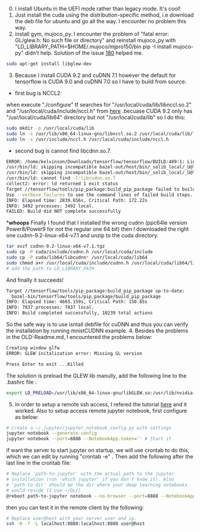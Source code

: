 0. I install Ubuntu in the UEFI mode rather than legacy mode. It's cool!
1. Just install the cuda using the distribution-specific method, i.e download the deb file for ubuntu and go all the way. I encounter no problem this way.
2. install gym, mujoco_py. I encounter the problem of "fatal error: GL/glew.h: No such file or directory" and reinstall mujoco_py with "LD_LIBRARY_PATH=$HOME/.mujoco/mjpro150/bin pip -I install mujoco-py" didn't help. Solution of the issue [180](https://github.com/openai/mujoco-py/issues/180) helped me.
```bash
sudo apt-get install libglew-dev
```
3. Because I install CUDA 9.2 and cuDNN 7.1 however the default for tensorflow is CUDA 9.0 and cuDNN 7.0 so I have to build from source. 
- first bug is NCCL2: 

when execute "./configure" tf searches for "/usr/local/cuda/lib/libnccl.so.2" and "/usr/local/cuda/include/nccl.h" from [here](https://github.com/tensorflow/tensorflow/blob/226831aab92a395a26824a08caa9d43f0c3d604e/tensorflow/tools/ci_build/Dockerfile.gpu#L33)
.becuase CUDA 9.2 only has "/usr/local/cuda/lib64" directory but not "/usr/local/cuda/lib" so I do this:
```bash
sudo mkdir -p /usr/local/cuda/lib
sudo ln -s /usr/lib/x86_64-linux-gnu/libnccl.so.2 /usr/local/cuda/lib/libnccl.so.2
sudo ln -s /usr/include/nccl.h /usr/local/cuda/include/nccl.h
```
- second bug is cannot find libcdnn.so.7.
```bash
ERROR: /home/kelvinson/Downloads/tensorflow/tensorflow/BUILD:489:1: Linking of rule '//tensorflow:libtensorflow_framework.so' failed (Exit 1)
/usr/bin/ld: skipping incompatible bazel-out/host/bin/_solib_local/_U@local_Uconfig_Ucuda_S_Scuda_Ccudnn___Uexternal_Slocal_Uconfig_Ucuda_Scuda_Scuda_Slib/libcudnn.so.7 when searching for -l:libcudnn.so.7
/usr/bin/ld: skipping incompatible bazel-out/host/bin/_solib_local/_U@local_Uconfig_Ucuda_S_Scuda_Ccudnn___Uexternal_Slocal_Uconfig_Ucuda_Scuda_Scuda_Slib/libcudnn.so.7 when searching for -l:libcudnn.so.7
/usr/bin/ld: cannot find -l:libcudnn.so.7
collect2: error: ld returned 1 exit status
Target //tensorflow/tools/pip_package:build_pip_package failed to build
Use --verbose_failures to see the command lines of failed build steps.
INFO: Elapsed time: 2839.656s, Critical Path: 172.22s
INFO: 3492 processes: 3492 local.
FAILED: Build did NOT complete successfully
```
***whoops** Finally I found that I installed the wrong cudnn (ppc64le version Power8/Power9 for  not the regular one 64 bit) then I downloaded the right one cudnn-9.2-linux-x64-v7.1 and unzip to the cuda directory.
```bash
tar xvzf cudnn-9.2-linux-x64-v7.1.tgz
sudo cp -P cuda/include/cudnn.h /usr/local/cuda/include
sudo cp -P cuda/lib64/libcudnn* /usr/local/cuda/lib64
sudo chmod a+r /usr/local/cuda/include/cudnn.h /usr/local/cuda/lib64/libcudnn*
# add the path to LD_LIBRARY_PATH
```
And finally it succeeds!
```bash
Target //tensorflow/tools/pip_package:build_pip_package up-to-date:
  bazel-bin/tensorflow/tools/pip_package/build_pip_package
INFO: Elapsed time: 4665.159s, Critical Path: 150.65s
INFO: 7837 processes: 7837 local.
INFO: Build completed successfully, 10239 total actions
```
So the safe way is to use isntall debfile for cuDNN and thus you can verify the installation by running mnistCUDNN example.
4. Besides the problems in the OLD-Readme.md, I encountered the problems below:
```bash
Creating window glfw
ERROR: GLEW initalization error: Missing GL version

Press Enter to exit ...Killed
```
The solution is preload the GLEW lib manully, add the following line to the .bashrc file :
```bash
export LD_PRELOAD=/usr/lib/x86_64-linux-gnu/libGLEW.so:/usr/lib/nvidia-396/libGL.so
```
5. In order to setup a remote ssh access, I refered the tutorial [here](https://dev.to/zduey/how-to-set-up-an-ssh-server-on-a-home-computer) and it worked. Also to setup access remote jupyter notebook, first configure as below:
```bash
# Create a ~/.jupyter/jupyter_notebook_config.py with settings
jupyter notebook --generate-config
jupyter notebook --port=8888 --NotebookApp.token='' # Start it
```
if want the server to start jupyter on startup, we will use crontab to do this, which we can edit by running "crontab -e" . Then add the following after the last line in the crontab file:
```bash
# Replace 'path-to-jupyter' with the actual path to the jupyter
# installation (run 'which jupyter' if you don't know it). Also
# 'path-to-dir' should be the dir where your deep learning notebooks 
# would reside (I use ~/DL/).
@reboot path-to-jupyter notebook --no-browser --port=8888 --NotebookApp.token='' --notebook-dir path-to-dir &
```
then you can test it in the remote client by the following:
```bash
# Replace user@host with your server user and ip.
ssh -N -f -L localhost:8888:localhost:8888 user@host
```

